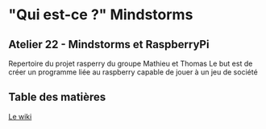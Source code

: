 # "Qui est-ce ?" Mindstorms
## Atelier 22 - Mindstorms et RaspberryPi
Repertoire du projet rasperry du groupe Mathieu et Thomas
Le but est de créer un programme liée au raspberry capable de jouer à un jeu de société

## Table des matières
<a href="https://github.com/divtec-cejef/2019-CCH-BrickPi7-Thomas-Mathieu/wiki">Le wiki</a>
